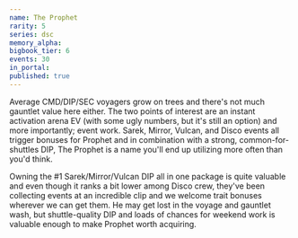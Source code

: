 ```yaml
---
name: The Prophet
rarity: 5
series: dsc
memory_alpha:
bigbook_tier: 6
events: 30
in_portal:
published: true
---
```


Average CMD/DIP/SEC voyagers grow on trees and there's not much gauntlet value here either. The two points of interest are an instant activation arena EV (with some ugly numbers, but it's still an option) and more importantly; event work. Sarek, Mirror, Vulcan, and Disco events all trigger bonuses for Prophet and in combination with a strong, common-for-shuttles DIP, The Prophet is a name you'll end up utilizing more often than you'd think.

Owning the #1 Sarek/Mirror/Vulcan DIP all in one package is quite valuable and even though it ranks a bit lower among Disco crew, they've been collecting events at an incredible clip and we welcome trait bonuses wherever we can get them. He may get lost in the voyage and gauntlet wash, but shuttle-quality DIP and loads of chances for weekend work is valuable enough to make Prophet worth acquiring.
